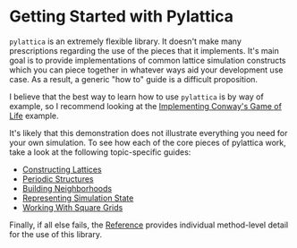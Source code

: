 # Getting Started with Pylattica

`pylattica` is an extremely flexible library. It doesn't make many prescriptions regarding the use of the pieces that it implements. It's main goal is to provide implementations of common lattice simulation constructs which you can piece together in whatever ways aid your development use case. As a result, a generic "how to" guide is a difficult proposition.

I believe that the best way to learn how to use `pylattica` is by way of example, so I recommend looking at the [Implementing Conway's Game of Life](./constructing_lattices.ipynb) example.

It's likely that this demonstration does not illustrate everything you need for your own simulation. To see how each of the core pieces of pylattica work, take a look at the following topic-specific guides:

- [Constructing Lattices](./constructing_lattices.ipynb)
- [Periodic Structures](./periodic_structures.ipynb)
- [Building Neighborhoods](./neighborhoods.ipynb)
- [Representing Simulation State](./neighborhoods.ipynb)
- [Working With Square Grids](./square_grids.ipynb)

Finally, if all else fails, the [Reference](../reference/core/lattice.md) provides individual method-level detail for the use of this library.